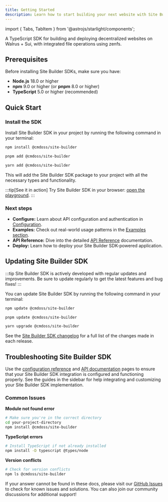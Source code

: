 ```yaml
---
title: Getting Started
description: Learn how to start building your next website with Site Builder SDK by CommandOSS.
---
```


import { Tabs, TabItem } from '@astrojs/starlight/components';

A TypeScript SDK for building and deploying decentralized websites on Walrus + Sui, with integrated file operations using zenfs.

## Prerequisites

Before installing Site Builder SDKs, make sure you have:

- **Node.js** 18.0 or higher
- **npm** 9.0 or higher (or **pnpm** 8.0 or higher)
- **TypeScript** 5.0 or higher (recommended)

## Quick Start

### Install the SDK

Install Site Builder SDK in your project by running the following command in your terminal:

<Tabs syncKey="pkg">
<TabItem label="npm">

```sh
npm install @cmdoss/site-builder
```

</TabItem>
<TabItem label="pnpm">

```sh
pnpm add @cmdoss/site-builder
```


</TabItem>
<TabItem label="yarn">

```sh
yarn add @cmdoss/site-builder
```

</TabItem>
</Tabs>

This will add the Site Builder SDK package to your project with all the necessary types and functionality.

:::tip[See it in action]
Try Site Builder SDK in your browser:
[open the playground](http://localhost:3000).
:::

### Next steps

- **Configure:** Learn about API configuration and authentication in [Configuration](/guides/configuration/).
- **Examples:** Check out real-world usage patterns in the [Examples section](/examples/).
- **API Reference:** Dive into the detailed [API Reference](/reference/) documentation.
- **Deploy:** Learn how to deploy your Site Builder SDK-powered application.

## Updating Site Builder SDK

:::tip
Site Builder SDK is actively developed with regular updates and improvements.
Be sure to update regularly to get the latest features and bug fixes!
:::

You can update Site Builder SDK by running the following command in your terminal:

<Tabs syncKey="pkg">
<TabItem label="npm">

```sh
npm update @cmdoss/site-builder
```

</TabItem>
<TabItem label="pnpm">

```sh
pnpm update @cmdoss/site-builder
```

</TabItem>
<TabItem label="Yarn">

```sh
yarn upgrade @cmdoss/site-builder
```

</TabItem>
</Tabs>

See the [Site Builder SDK changelog](https://github.com/CommandOSSLabs/ts-sdks/blob/main/CHANGELOG.md) for a full list of the changes made in each release.

## Troubleshooting Site Builder SDK

Use the [configuration reference](/reference/configuration/) and [API documentation](/reference/) pages to ensure that your Site Builder SDK integration is configured and functioning properly.
See the guides in the sidebar for help integrating and customizing your Site Builder SDK implementation.

### Common Issues

**Module not found error**
```bash
# Make sure you're in the correct directory
cd your-project-directory
npm install @cmdoss/site-builder
```

**TypeScript errors**
```bash
# Install TypeScript if not already installed
npm install -D typescript @types/node
```

**Version conflicts**
```bash
# Check for version conflicts
npm ls @cmdoss/site-builder
```

If your answer cannot be found in these docs, please visit our [GitHub Issues](https://github.com/CommandOSSLabs/ts-sdks/issues) to check for known issues and solutions.
You can also join our community discussions for additional support!
